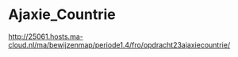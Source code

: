 # Ajaxie_Countrie
http://25061.hosts.ma-cloud.nl/ma/bewijzenmap/periode1.4/fro/opdracht23ajaxiecountrie/
